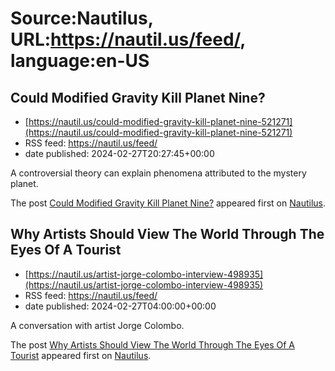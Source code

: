 # Source:Nautilus, URL:https://nautil.us/feed/, language:en-US

## Could Modified Gravity Kill Planet Nine?
 - [https://nautil.us/could-modified-gravity-kill-planet-nine-521271](https://nautil.us/could-modified-gravity-kill-planet-nine-521271)
 - RSS feed: https://nautil.us/feed/
 - date published: 2024-02-27T20:27:45+00:00

<p>A controversial theory can explain phenomena attributed to the mystery planet.</p>
<p>The post <a href="https://nautil.us/could-modified-gravity-kill-planet-nine-521271/">Could Modified Gravity Kill Planet Nine?</a> appeared first on <a href="https://nautil.us">Nautilus</a>.</p>

## Why Artists Should View The World Through The Eyes Of A Tourist
 - [https://nautil.us/artist-jorge-colombo-interview-498935](https://nautil.us/artist-jorge-colombo-interview-498935)
 - RSS feed: https://nautil.us/feed/
 - date published: 2024-02-27T04:00:00+00:00

<p>A conversation with artist Jorge Colombo.</p>
<p>The post <a href="https://nautil.us/artist-jorge-colombo-interview-498935/">Why Artists Should View The World Through The Eyes Of A Tourist</a> appeared first on <a href="https://nautil.us">Nautilus</a>.</p>

